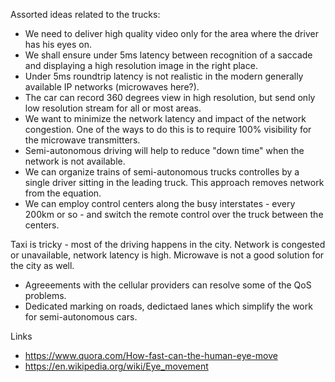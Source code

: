 Assorted ideas related to the trucks:

*  We need to deliver high quality video only for the area where the driver has his eyes on. 
*  We shall ensure under 5ms latency between recognition of a saccade and displaying a high resolution image in the right place. 
*  Under 5ms roundtrip latency is not realistic in the modern generally available IP networks (microwaves here?). 
*  The car can record 360 degrees view in high resolution, but send only low resolution stream for all or most areas.
*  We want to minimize the network latency and impact of the network congestion. One of the ways to do this is to require 100% visibility for the microwave transmitters. 
*  Semi-autonomous driving will help to reduce "down time" when the network is not available.
*  We can organize trains of semi-autonomous trucks controlles by a single driver sitting in the leading truck. This approach removes network from the equation.
*  We can employ control centers along the busy interstates - every 200km or so - and switch the remote control over the truck between the centers. 


Taxi is tricky - most of the driving happens in the city. Network is congested or unavailable, network latency is high. 
Microwave is not a good solution for the city as well.

*  Agreeements with the cellular providers can resolve some of the QoS problems. 
*  Dedicated marking on roads, dedictaed lanes which simplify the work for semi-autonomous cars.


Links

*  https://www.quora.com/How-fast-can-the-human-eye-move
*  https://en.wikipedia.org/wiki/Eye_movement
